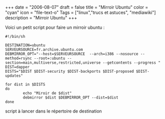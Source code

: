 +++
date = "2006-08-07"
draft = false
title = "Mirroir Ubuntu"
color = "cyan"
icon = "file-text-o"
Tags = ["linux","trucs et astuces", "mediawiki"]
description = "Mirroir Ubuntu"
+++

Voici un petit script pour faire un mirroir ubuntu :

    #!/bin/sh

    DESTINATION=ubuntu
    SERVEURSOURCE=fr.archive.ubuntu.com
    DEBMIRROR_OPT="--host=$SERVEURSOURCE  --arch=i386 --nosource --method=rsync --root=:ubuntu --section=main,multiverse,restricted,universe --getcontents --progress "
    DIST=dapper
    DISTS="$DIST $DIST-security $DIST-backports $DIST-proposed $DIST-updates"

    for dist in $DISTS
    do
            echo "Miroir de $dist"
            debmirror $dist $DEBMIRROR_OPT --dist=$dist
    done

script à lancer dans le répertoire de destination
